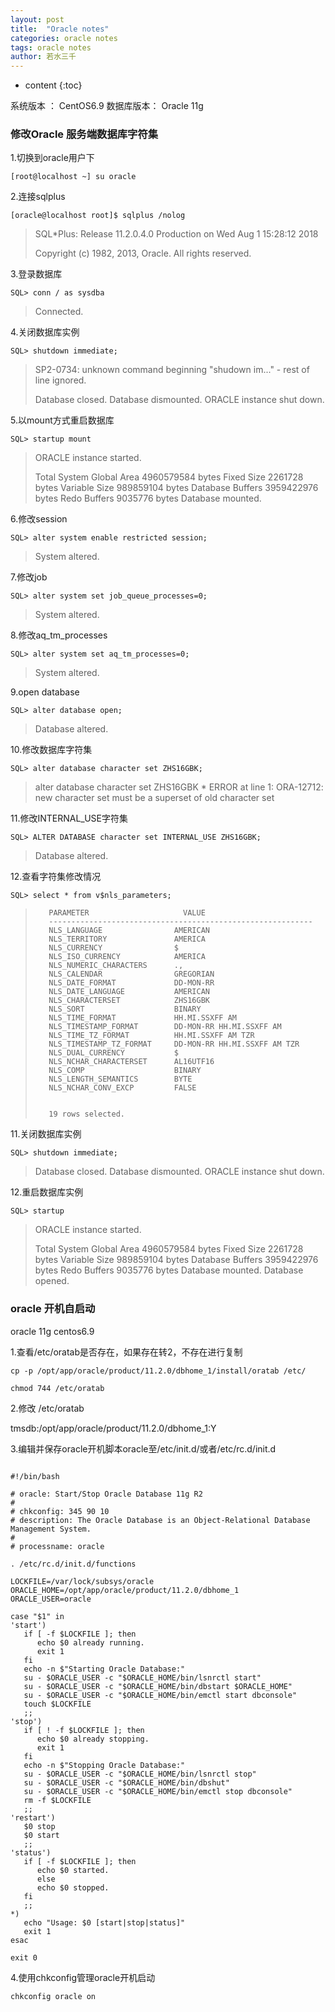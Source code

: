 ```yaml
---
layout: post
title:  "Oracle notes"
categories: oracle notes
tags: oracle notes
author: 若水三千
---
```


* content
{:toc}


系统版本  ： CentOS6.9 
数据库版本： Oracle 11g

### **修改Oracle 服务端数据库字符集** ###


1.切换到oracle用户下

```shell
[root@localhost ~] su oracle
```

2.连接sqlplus

```shell
[oracle@localhost root]$ sqlplus /nolog

```

>    SQL*Plus: Release 11.2.0.4.0 Production on Wed Aug 1 15:28:12 2018
> 
>    Copyright (c) 1982, 2013, Oracle.  All rights reserved.


3.登录数据库

```shell
SQL> conn / as sysdba   
```

>    Connected.

4.关闭数据库实例

```shell
SQL> shutdown immediate;
```

>    SP2-0734: unknown command beginning "shudown im..." - rest of line ignored.
>    
>    Database closed.
>    Database dismounted.
>    ORACLE instance shut down.

5.以mount方式重启数据库

```shell
SQL> startup mount
```

>    ORACLE instance started.
>    
>    Total System Global Area 4960579584 bytes
>    Fixed Size		    2261728 bytes
>    Variable Size		  989859104 bytes
>    Database Buffers	 3959422976 bytes
>    Redo Buffers		    9035776 bytes
>    Database mounted.

6.修改session

```shell
SQL> alter system enable restricted session;                                   
```

>    System altered.

7.修改job

```shell
SQL> alter system set job_queue_processes=0;
```

>    System altered.

8.修改aq_tm_processes

```shell
SQL> alter system set aq_tm_processes=0;
```

>    System altered.

9.open database

```shell
SQL> alter database open; 
```

>    Database altered.

10.修改数据库字符集

```shell
SQL> alter database character set ZHS16GBK;
```

>    alter database character set ZHS16GBK
>    *
>    ERROR at line 1:
>    ORA-12712: new character set must be a superset of old character set

11.修改INTERNAL_USE字符集

```shell
SQL> ALTER DATABASE character set INTERNAL_USE ZHS16GBK;
```
>    Database altered.

12.查看字符集修改情况

```shell
SQL> select * from v$nls_parameters;
```

>```
>    PARAMETER                     VALUE   
>    -----------------------------------------------------------        
>    NLS_LANGUAGE                AMERICAN    
>    NLS_TERRITORY               AMERICA    
>    NLS_CURRENCY                $    
>    NLS_ISO_CURRENCY            AMERICA       
>    NLS_NUMERIC_CHARACTERS      .,    
>    NLS_CALENDAR                GREGORIAN    
>    NLS_DATE_FORMAT             DD-MON-RR    
>    NLS_DATE_LANGUAGE           AMERICAN    
>    NLS_CHARACTERSET            ZHS16GBK
>    NLS_SORT                    BINARY        
>    NLS_TIME_FORMAT             HH.MI.SSXFF AM        
>    NLS_TIMESTAMP_FORMAT        DD-MON-RR HH.MI.SSXFF AM    
>    NLS_TIME_TZ_FORMAT          HH.MI.SSXFF AM TZR    
>    NLS_TIMESTAMP_TZ_FORMAT     DD-MON-RR HH.MI.SSXFF AM TZR   
>    NLS_DUAL_CURRENCY           $    
>    NLS_NCHAR_CHARACTERSET      AL16UTF16    
>    NLS_COMP                    BINARY    
>    NLS_LENGTH_SEMANTICS        BYTE    
>    NLS_NCHAR_CONV_EXCP         FALSE    
>    
>    
>    19 rows selected.
>```

11.关闭数据库实例

```shell
SQL> shutdown immediate;
```

>    Database closed.
>    Database dismounted.
>    ORACLE instance shut down.

12.重启数据库实例

```shell
SQL> startup
```

>    ORACLE instance started.
>    
>    Total System Global Area 4960579584 bytes
>    Fixed Size		    2261728 bytes
>    Variable Size		  989859104 bytes
>    Database Buffers	 3959422976 bytes
>    Redo Buffers		    9035776 bytes
>    Database mounted.
>    Database opened.



### **oracle 开机自启动** ###
oracle 11g centos6.9

1.查看/etc/oratab是否存在，如果存在转2，不存在进行复制

```shell
cp -p /opt/app/oracle/product/11.2.0/dbhome_1/install/oratab /etc/

chmod 744 /etc/oratab
```

2.修改 /etc/oratab

tmsdb:/opt/app/oracle/product/11.2.0/dbhome_1:Y

3.编辑并保存oracle开机脚本oracle至/etc/init.d/或者/etc/rc.d/init.d

```shell

#!/bin/bash

# oracle: Start/Stop Oracle Database 11g R2
#
# chkconfig: 345 90 10
# description: The Oracle Database is an Object-Relational Database Management System.
#
# processname: oracle

. /etc/rc.d/init.d/functions

LOCKFILE=/var/lock/subsys/oracle
ORACLE_HOME=/opt/app/oracle/product/11.2.0/dbhome_1
ORACLE_USER=oracle

case "$1" in
'start')
   if [ -f $LOCKFILE ]; then
      echo $0 already running.
      exit 1
   fi
   echo -n $"Starting Oracle Database:"
   su - $ORACLE_USER -c "$ORACLE_HOME/bin/lsnrctl start"
   su - $ORACLE_USER -c "$ORACLE_HOME/bin/dbstart $ORACLE_HOME"
   su - $ORACLE_USER -c "$ORACLE_HOME/bin/emctl start dbconsole"
   touch $LOCKFILE
   ;;
'stop')
   if [ ! -f $LOCKFILE ]; then
      echo $0 already stopping.
      exit 1
   fi
   echo -n $"Stopping Oracle Database:"
   su - $ORACLE_USER -c "$ORACLE_HOME/bin/lsnrctl stop"
   su - $ORACLE_USER -c "$ORACLE_HOME/bin/dbshut"
   su - $ORACLE_USER -c "$ORACLE_HOME/bin/emctl stop dbconsole"
   rm -f $LOCKFILE
   ;;
'restart')
   $0 stop
   $0 start
   ;;
'status')
   if [ -f $LOCKFILE ]; then
      echo $0 started.
      else
      echo $0 stopped.
   fi
   ;;
*)
   echo "Usage: $0 [start|stop|status]"
   exit 1
esac

exit 0

```

4.使用chkconfig管理oracle开机启动

```shell
chkconfig oracle on
```

